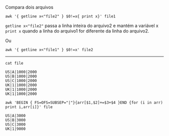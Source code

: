
Compara dois arquivos 

```awk '{ getline x<"file2" } $0!=x{ print x}' file1```

```getline x<"file2"```       passa a linha inteira do arquivo2 e mantém a variável x
```print x```                  quando a linha do arquivo1 for diferente da linha do arquivo2.

Ou

```awk '{ getline x<"file1" } $0!=x' file2```

-----
```
cat file

US|A|1000|2000
US|B|1000|2000
US|C|1000|2000
UK|1|1000|2000
UK|1|1000|2000
UK|1|1000|2000
```
```
awk 'BEGIN { FS=OFS=SUBSEP="|"}{arr[$1,$2]+=$3+$4 }END {for (i in arr) print i,arr[i]}' file

US|A|3000
US|B|3000
US|C|3000
UK|1|9000
```
